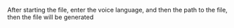 After starting the file, enter the voice language, and then the path to the file, then the file will be generated
